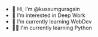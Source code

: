 - 👋 Hi, I’m @kussumguragain
- 👀 I’m interested in Deep Work
- 🌱 I’m currently learning WebDev
- 👩‍🏫 I'm currently learning Python
<!-- - 💞️ I’m looking to collaborate on ... -->
<!--- 📫 How to reach me : -->
<!---
kussumguragain/kussumguragain is a ✨ special ✨ repository because its `README.md` (this file) appears on your GitHub profile.
You can click the Preview link to take a look at your changes.
--->
